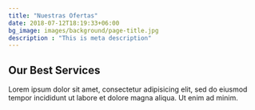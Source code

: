 ```yaml
---
title: "Nuestras Ofertas"
date: 2018-07-12T18:19:33+06:00
bg_image: images/background/page-title.jpg
description : "This is meta description"
---
```


## Our Best Services

Lorem ipsum dolor sit amet, consectetur adipisicing elit, sed do eiusmod <br> tempor incididunt ut labore et dolore magna aliqua. Ut enim ad minim.
